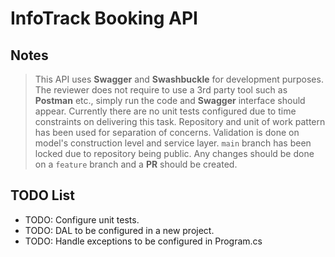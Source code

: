 # InfoTrack Booking API 

## Notes

> This API uses **Swagger** and **Swashbuckle** for development purposes. 
> The reviewer does not require to use a 3rd party tool such as **Postman** etc., simply run the code and **Swagger** interface should appear. 
> Currently there are no unit tests configured due to time constraints on delivering this task. 
> Repository and unit of work pattern has been used for separation of concerns. 
> Validation is done on model's construction level and service layer.
> `main` branch has been locked due to repository being public. Any changes should be done on a `feature` branch and a **PR** should be created.

## TODO List

* TODO: Configure unit tests. 
* TODO: DAL to be configured in a new project. 
* TODO: Handle exceptions to be configured in Program.cs
